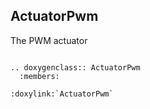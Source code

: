 ## ActuatorPwm
The PWM actuator


``` eval_rst

.. doxygenclass:: ActuatorPwm
  :members:

:doxylink:`ActuatorPwm`

```